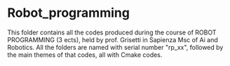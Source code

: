 # Robot_programming
This folder contains all the codes produced during the course of ROBOT PROGRAMMING (3 ects), held by prof. Grisetti in Sapienza Msc of Ai and Robotics. All the folders are named with serial number "rp_xx", followed by the main themes of that codes, all with Cmake codes.